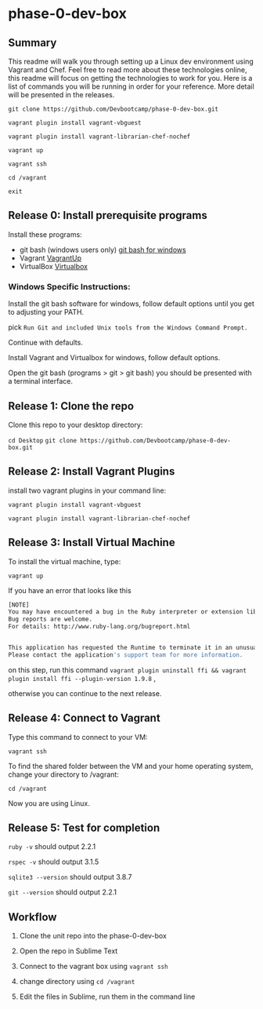 # phase-0-dev-box

## Summary

This readme will walk you through setting up a Linux dev environment using Vagrant and Chef. Feel free to read more about these technologies online, this readme will focus on getting the technologies to work for you. Here is a list of commands you will be running in order for your reference. More detail will be presented in the releases.

`git clone https://github.com/Devbootcamp/phase-0-dev-box.git`

`vagrant plugin install vagrant-vbguest`

`vagrant plugin install vagrant-librarian-chef-nochef`

`vagrant up`

`vagrant ssh`

`cd /vagrant`

`exit`

## Release 0: Install prerequisite programs

Install these programs:
  - git bash (windows users only) [git bash for windows](http://git-scm.com/download/win)
  - Vagrant [VagrantUp](https://www.vagrantup.com/downloads.html)
  - VirtualBox [Virtualbox](https://www.virtualbox.org/wiki/Downloads)

### Windows Specific Instructions:

Install the git bash software for windows, follow default options until you get to adjusting your PATH.

pick `Run Git and included Unix tools from the Windows Command Prompt.`

Continue with defaults.

Install Vagrant and Virtualbox for windows, follow default options.

Open the git bash (programs > git > git bash) you should be presented with a terminal interface.


## Release 1: Clone the repo

Clone this repo to your desktop directory:

`cd Desktop`
`git clone https://github.com/Devbootcamp/phase-0-dev-box.git`

## Release 2: Install Vagrant Plugins

install two vagrant plugins in your command line:

`vagrant plugin install vagrant-vbguest`

`vagrant plugin install vagrant-librarian-chef-nochef`

## Release 3: Install Virtual Machine

To install the virtual machine, type:

`vagrant up`

If you have an error that looks like this

```sh
[NOTE]
You may have encountered a bug in the Ruby interpreter or extension libraries.
Bug reports are welcome.
For details: http://www.ruby-lang.org/bugreport.html


This application has requested the Runtime to terminate it in an unusual way.
Please contact the application's support team for more information.
```

on this step, run this command `vagrant plugin uninstall ffi && vagrant plugin install ffi --plugin-version 1.9.8`
,

otherwise you can continue to the next release.

## Release 4: Connect to Vagrant
Type this command to connect to your VM:

`vagrant ssh`

To find the shared folder between the VM and your home operating system, change your directory to /vagrant:

`cd /vagrant`

Now you are using Linux.

## Release 5: Test for completion

`ruby -v` should output 2.2.1

`rspec -v` should output 3.1.5

`sqlite3 --version` should output 3.8.7

`git --version` should output 2.2.1

## Workflow

1. Clone the unit repo into the phase-0-dev-box

2. Open the repo in Sublime Text

2. Connect to the vagrant box using `vagrant ssh`

3. change directory using `cd /vagrant`

4. Edit the files in Sublime, run them in the command line





